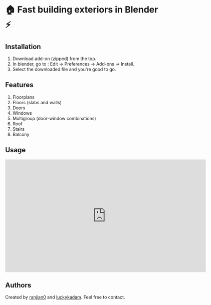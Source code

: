 # 🏠 Fast building exteriors in Blender ⚡️

## Installation

1. Download add-on (zipped) from the top.
2. In blender, go to : Edit -> Preferences -> Add-ons -> Install.
3. Select the downloaded file and you're good to go.

## Features

1. Floorplans
2. Floors (slabs and walls)
3. Doors
4. Windows
5. Multigroup (door-window combinations)
6. Roof
7. Stairs
8. Balcony

## Usage

<iframe id="ytplayer" type="text/html" width="640" height="360"
  src="https://www.youtube.com/embed/oMwa6priW3k"
  frameborder="0"></iframe>

## Authors

Created by [ranjian0](https://github.com/ranjian0) and [luckykadam](https://github.com/luckykadam). Feel free to contact.
